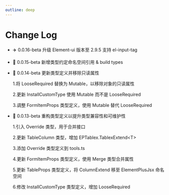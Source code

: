 ```yaml
---
outline: deep
---
```


# Change Log

- ✈️ 0.0.16-beta 升级 Element-ui 版本至 2.9.5 支持 el-input-tag

- 🚀 0.0.15-beta 新增类型约定命名空间引用 & build types

- 🚀 0.0.14-beta 更新类型定义并移除只读属性

  1.将 LooseRequired 替换为 Mutable，以移除对象的只读属性

  2.更新 InstallCustomType 使用 Mutable 而不是 LooseRequired

  3.调整 FormItemProps 类型定义，使用 Mutable 替代 LooseRequired

- 🚀 0.0.13-beta 重构类型定义以提升类型兼容性和可维护性

  1.引入 Override 类型，用于合并接口

  2.更新 TableColumn 类型，增加 EPTablex.TablexExtend\<T\>

  3.添加 Override 类型定义到 tools.ts

  4.更新 FormItemProps 类型定义，使用 Merge 类型合并属性

  5.更新 TableProps 类型定义，将 ColumnExtend 移至 ElementPlusJsx 命名空间

  6.修改 InstallCustomType 类型定义，增加 LooseRequired
